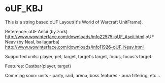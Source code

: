 oUF_KBJ
=======
This is a string based oUF Layout(It's World of Warcraft UnitFrame).

Reference:
oUF Ancii (by zork)
http://www.wowinterface.com/downloads/info22575-oUF_Ascii.html
oUF Neav (by Neal, ballagarba)
http://www.wowinterface.com/downloads/info11926-oUF_Neav.html

Supported units:
player, pet, target, target's target, focus, focus's target

Features:
Castbar(player, target)

Comming soon:
units - party, raid, arena, boss
features - aura filtering, etc...
